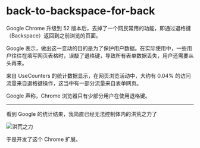 # back-to-backspace-for-back

Google Chrome 升级到 52 版本后，去掉了一个网民常用的功能，即通过退格键（Backspace）返回到之前浏览的页面。

Google 表示，做出这一变动的目的是为了保护用户数据。在实际使用中，一些用户往往在填写网页表格时，误敲了退格键，导致所有表单数据丢失，用户还需要从头再来。

来自 UseCounters 的统计数据显示，在网页浏览活动中，大约有 0.04% 的访问流量来自退格键操作，这当中有一部分流量来自表单网页。

Google 声称，Chrome 浏览器只有少部分用户在使用退格键。

------------

看到 Google 的统计结果，我简直已经无法控制体内的洪荒之力了

![洪荒之力](http://img1.mydrivers.com/img/20160809/00dc24db95c34da88d08d953f8f5be28.jpg)

于是开发了这个 Chrome 扩展。

